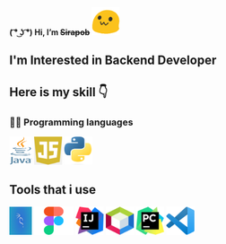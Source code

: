 **( ͡° ͜ʖ ͡°) Hi,  I’m ~~Sirapob~~**
<span> 
  <img src="image.gif" height="50px" width="50px">
</span>

## I'm Interested in Backend Developer 

## Here is my skill 👇

###  👨‍💻  Programming languages

<p align ="left">
<img src="Programming Language/java.png" alt="Java" height="50" width="40" />
<img src="Programming Language/js.png" alt="js" height="50" width="50" />
<img src="Programming Language/python.png" alt="python" height="50" width="50" />
</p>

## Tools that i use

<p align ="left">
<img src="Tools/Kali.jpg" alt="kali" height="50" width="40" />
<img src="Tools/figma.png" alt="js" height="50" width="70" />
<img src="Tools/ij.png" alt="ij" height="50" width="50" />
<img src="Tools/netbean.png" alt="netbeans" height="50" width="50" />
<img src="Tools/pc.png" alt="pc" height="50" width="50" />
<img src="Tools/vs.png" alt="vs" height="50" width="50" />
</p>





